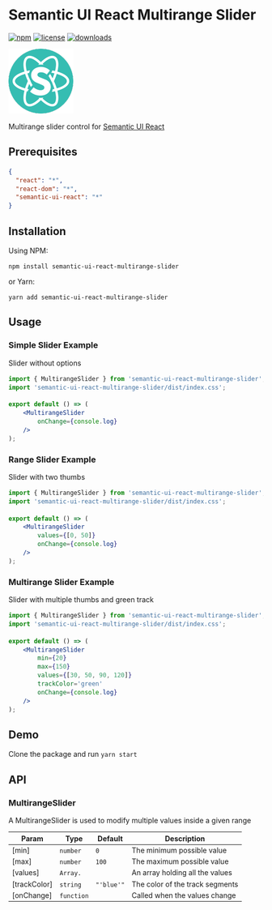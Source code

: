 # Semantic UI React Multirange Slider

[![npm](https://img.shields.io/npm/v/semantic-ui-react-multirange-slider.svg)](https://www.npmjs.com/package/semantic-ui-react-multirange-slider)
[![license](https://img.shields.io/github/license/artevelde-uas/semantic-ui-react-multirange-slider.svg)](https://spdx.org/licenses/ISC)
[![downloads](https://img.shields.io/npm/dt/semantic-ui-react-multirange-slider.svg)](https://www.npmjs.com/package/semantic-ui-react-multirange-slider)

![Semantic UI logo](/docs/semantic-ui-logo.png)

Multirange slider control for [Semantic UI React](https://react.semantic-ui.com/)

## Prerequisites

```json
{
  "react": "*",
  "react-dom": "*",
  "semantic-ui-react": "*"
}
```

## Installation

Using NPM:

```shell
npm install semantic-ui-react-multirange-slider
```

or Yarn:

```shell
yarn add semantic-ui-react-multirange-slider
```

## Usage

### Simple Slider Example

Slider without options

```jsx
import { MultirangeSlider } from 'semantic-ui-react-multirange-slider';
import 'semantic-ui-react-multirange-slider/dist/index.css';

export default () => (
    <MultirangeSlider
        onChange={console.log}
    />
);
```

### Range Slider Example

Slider with two thumbs

```jsx
import { MultirangeSlider } from 'semantic-ui-react-multirange-slider';
import 'semantic-ui-react-multirange-slider/dist/index.css';

export default () => (
    <MultirangeSlider
        values={[0, 50]}
        onChange={console.log}
    />
);
```

### Multirange Slider Example

Slider with multiple thumbs and green track

```jsx
import { MultirangeSlider } from 'semantic-ui-react-multirange-slider';
import 'semantic-ui-react-multirange-slider/dist/index.css';

export default () => (
    <MultirangeSlider
        min={20}
        max={150}
        values={[30, 50, 90, 120]}
        trackColor='green'
        onChange={console.log}
    />
);
```

## Demo

Clone the package and run `yarn start`

## API

<a name="module_MultirangeSlider"></a>

### MultirangeSlider

A MultirangeSlider is used to modify multiple values inside a given range

| Param | Type | Default | Description |
| --- | --- | --- | --- |
| [min] | <code>number</code> | <code>0</code> | The minimum possible value |
| [max] | <code>number</code> | <code>100</code> | The maximum possible value |
| [values] | <code>Array.<number></code> |  | An array holding all the values |
| [trackColor] | <code>string</code> | <code>"'blue'"</code> | The color of the track segments |
| [onChange] | <code>function</code> |  | Called when the values change |

